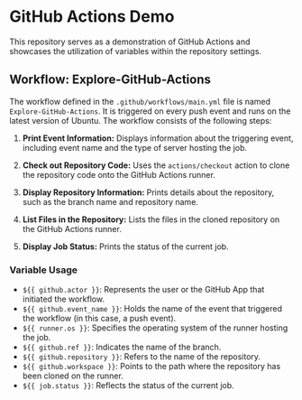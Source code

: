 # GitHub Actions Demo

This repository serves as a demonstration of GitHub Actions and showcases the utilization of variables within the repository settings.

## Workflow: Explore-GitHub-Actions

The workflow defined in the `.github/workflows/main.yml` file is named `Explore-GitHub-Actions`. It is triggered on every push event and runs on the latest version of Ubuntu. The workflow consists of the following steps:

1. **Print Event Information:** Displays information about the triggering event, including event name and the type of server hosting the job.

2. **Check out Repository Code:** Uses the `actions/checkout` action to clone the repository code onto the GitHub Actions runner.

3. **Display Repository Information:** Prints details about the repository, such as the branch name and repository name.

4. **List Files in the Repository:** Lists the files in the cloned repository on the GitHub Actions runner.

5. **Display Job Status:** Prints the status of the current job.

### Variable Usage

- `${{ github.actor }}`: Represents the user or the GitHub App that initiated the workflow.
- `${{ github.event_name }}`: Holds the name of the event that triggered the workflow (in this case, a push event).
- `${{ runner.os }}`: Specifies the operating system of the runner hosting the job.
- `${{ github.ref }}`: Indicates the name of the branch.
- `${{ github.repository }}`: Refers to the name of the repository.
- `${{ github.workspace }}`: Points to the path where the repository has been cloned on the runner.
- `${{ job.status }}`: Reflects the status of the current job.

